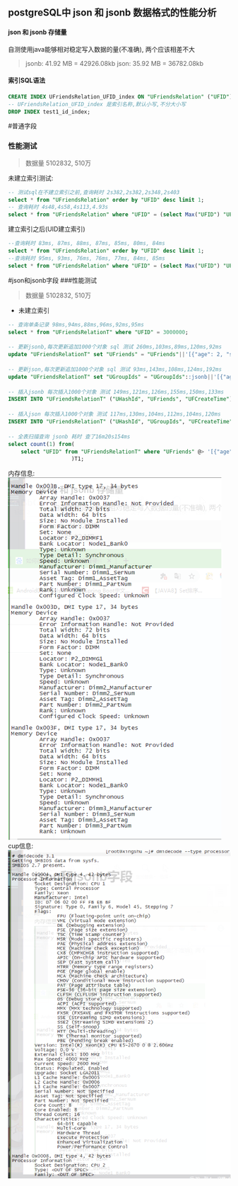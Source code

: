 ## postgreSQL中 json 和 jsonb 数据格式的性能分析

#### json 和 jsonb 存储量
自测使用java能够相对稳定写入数据的量(不准确), 两个应该相差不大
>jsonb:  41.92 MB = 42926.08kb
>json:  35.92 MB = 36782.08kb
#### 索引SQL语法
```sql
CREATE INDEX UFriendsRelation_UFID_index ON "UFriendsRelation" ("UFID");
-- UFriendsRelation_UFID_index 是索引名称,默认小写,不分大小写
DROP INDEX test1_id_index;
```

#普通字段


### 性能测试
>数据量 5102832, 510万 

未建立索引测试:
```sql
-- 测试sql在不建立索引之前,查询耗时 2s382,2s382,2s348,2s403
select * from "UFriendsRelation" order by "UFID" desc limit 1;
-- 查询耗时 4s48,4s58,4s113,4.93s
select * from "UFriendsRelation" where "UFID" = (select Max("UFID") "UFID" from "UFriendsRelation");
```
 建立索引之后(UID建立索引)
```sql
--查询耗时 83ms, 87ms, 88ms, 87ms, 85ms, 80ms, 84ms
select * from "UFriendsRelation" order by "UFID" desc limit 1;
--查询耗时 95ms, 93ms, 76ms, 76ms, 77ms, 84ms, 85ms
select * from "UFriendsRelation" where "UFID" = (select Max("UFID") "UFID" from "UFriendsRelation");
```

#json和jsonb字段
###性能测试
>数据量 5102832, 510万
+ 未建立索引
```sql
-- 查询单条记录 98ms,94ms,88ms,96ms,92ms,95ms
select * from "UFriendsRelationT" where "UFID" = 3000000;

-- 更新jsonb,每次更新追加1000个对象 sql 测试 260ms,103ms,89ms,120ms,92ms
update "UFriendsRelationT" set "UFriends" = "UFriends"||'[{"age": 2, "sex": true, "name": "格若曦"},...]' where "UFID" = 3000000;

-- 更新json,每次更新追加1000个对象 sql 测试 93ms,143ms,108ms,124ms,192ms
update "UFriendsRelationT" set "UGroupIds" = "UGroupIds"::jsonb||'[{"age": 2, "sex": true, "name": "格若曦"},...]'::jsonb where "UFID" = 3000000;

-- 插入jsonb 每次插入1000个对象 测试 149ms,121ms,126ms,155ms,150ms,133ms
INSERT INTO "UFriendsRelationT" ("UHashId", "UFriends", "UFCreateTime") VALUES ('100a3999987', '[{"age": 10, "sex": true, "name": "第福气"},...]', '2020-05-07 06:57:45.431149');

-- 插入json 每次插入1000个对象 测试 117ms,130ms,104ms,112ms,104ms,120ms
INSERT INTO "UFriendsRelationT" ("UHashId", "UGroupIds", "UFCreateTime") VALUES ('100a3999987', '[{"age": 10, "sex": true, "name": "第福气"},...]', '2020-05-07 06:57:45.431149');

-- 全表扫描查询 jsonb 耗时 查了16m20s154ms
select count(1) from(
    select "UFID" from "UFriendsRelationT" where "UFriends" @> '[{"age": 33, "sex": true, "name": "元xue_asdf"}]'::jsonb
                    )T1;
```

内存信息:
![图示](../static/testmemory.png)
cup信息:
![图示](../static/testcup.png)